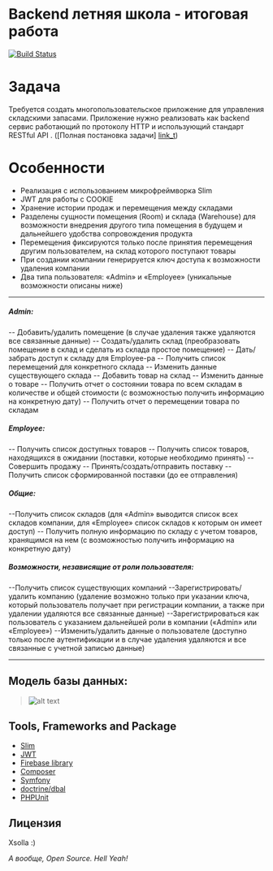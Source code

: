 # Backend летняя школа - итоговая работа

[![Build Status](https://travis-ci.org/joemccann/dillinger.svg?branch=master)](https://travis-ci.org/joemccann/dillinger)

# Задача
Требуется создать многопользовательское приложение для управления складскими запасами. Приложение нужно реализовать как backend сервис работающий по протоколу HTTP и использующий стандарт RESTful API . ([Полная постановка задачи] [link_t])


# Особенности

  - Реализация с использованием микрофреймворка Slim
  - JWT для работы с COOKIE
  - Хранение истории продаж и перемещения между складами
  - Разделены сущности помещения (Room) и склада (Warehouse) для возможности внедрения другого типа помещения в будущем и дальнейшего удобства сопровождения продукта
  - Перемещения фиксируются только после принятия перемещения другим пользователем, на склад которого поступают товары
  - При создании компании генерируется ключ доступа к возможности удаления компании
  - Два типа пользователя: «Admin» и «Employee» (уникальные возможности описаны ниже)
  
----
##### Admin:
-- Добавить/удалить помещение (в случае удаления также удаляются все связанные данные)
-- Создать/удалить склад (преобразовать помещение в склад и сделать из склада простое помещение)
-- Дать/забрать доступ к складу для Employee-ра
-- Получить список перемещений для конкретного склада
-- Изменить данные существующего склада
-- Добавить товар на склад
-- Изменить данные о товаре
-- Получить отчет о состоянии товара по всем складам в количестве и общей стоимости (с возможностью получить информацию на конкретную дату)
-- Получить отчет о перемещении товара по складам
    
##### Employee:
-- Получить список доступных товаров
-- Получить список товаров, находящихся в ожидании (поставки, которые необходимо принять)
-- Совершить продажу
-- Принять/создать/отправить поставку
-- Получить список сформированной поставки (до ее отправления)

##### Общие:
--Получить список складов (для «Admin» выводится список всех складов компании, для «Employee» список складов к которым он имеет доступ)
-- Получить полную информацию по складу с учетом товаров, хранящимся на нем (с возможностью получить информацию на конкретную дату)

##### Возможности, независящие от роли пользователя:
--Получить список существующих компаний
--Зарегистрировать/удалить компанию (удаление возможно только при указании ключа, который пользователь получает при регистрации компании, а также при удалении удаляются все связанные данные)
--Зарегистрироваться как пользователь с указанием дальнейшей роли в компании («Admin» или «Employee»)
--Изменить/удалить данные о пользователе (доступно только после аутентификации и в случае удаления удаляются и все связанные с учетной записью данные)

----

## Модель базы данных:
>![alt text](https://cdn1.savepice.ru/uploads/2018/10/1/969477f0bd5e35fb621c4dac7f94b8d7-full.png)

Tools, Frameworks and Package 
----
- [Slim][link_slim]
- [JWT][link_jwt]
- [Firebase library][link_firebase_jwt]
- [Composer][link_composer]
- [Symfony][link_symfony]
- [doctrine/dbal][link_doctrine]
- [PHPUnit][link_phpunit]

Лицензия
----
Xsolla :)

*А вообще, Open Source. Hell Yeah!*

   [link_t]: <https://docs.google.com/document/d/1xNw8AemftD7PvV1hPtp0LJxTPYjQT83cENroMT_chkk/edit>
   [link_slim]: <https://www.slimframework.com>
   [link_jwt]: <https://jwt.io>
   [link_firebase_jwt]: <https://github.com/firebase/php-jwt>
   [link_composer]: <https://getcomposer.org>
   [link_symfony]: <https://symfony.com>
   [link_doctrine]: <https://github.com/doctrine/dbal>
   [link_phpunit]: <https://phpunit.de>
